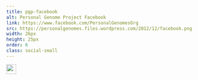 ```yaml
---
title: pgp-facebook
alt: Personal Genome Project Facebook
link: https://www.facebook.com/PersonalGenomesOrg
src: https://personalgenomes.files.wordpress.com/2012/12/facebook.png
width: 26px
height: 25px
order: 6
class: social-small
---
```


<a href="https://www.facebook.com/PersonalGenomesOrg"><img width="26" height="25" src="https://personalgenomes.files.wordpress.com/2012/12/facebook.png" class="image wp-image-980 alignnone attachment-full size-full" alt="" style="max-width: 100%; height: auto;" data-attachment-id="980" data-permalink="https://personalgenomes.wordpress.com/facebook/" data-orig-file="https://personalgenomes.files.wordpress.com/2012/12/facebook.png" data-orig-size="26,25" data-comments-opened="1" data-image-meta="{&quot;aperture&quot;:&quot;0&quot;,&quot;credit&quot;:&quot;&quot;,&quot;camera&quot;:&quot;&quot;,&quot;caption&quot;:&quot;&quot;,&quot;created_timestamp&quot;:&quot;0&quot;,&quot;copyright&quot;:&quot;&quot;,&quot;focal_length&quot;:&quot;0&quot;,&quot;iso&quot;:&quot;0&quot;,&quot;shutter_speed&quot;:&quot;0&quot;,&quot;title&quot;:&quot;&quot;}" data-image-title="facebook" data-image-description="" data-medium-file="https://personalgenomes.files.wordpress.com/2012/12/facebook.png?w=26" data-large-file="https://personalgenomes.files.wordpress.com/2012/12/facebook.png?w=26" scale="0"></a>
